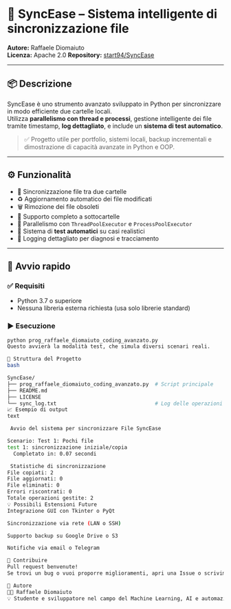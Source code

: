 # 🔄 SyncEase – Sistema intelligente di sincronizzazione file

**Autore:** Raffaele Diomaiuto  
**Licenza:** Apache 2.0
**Repository:** [start94/SyncEase](https://github.com/start94/SyncEase)

---

## 📦 Descrizione

SyncEase è uno strumento avanzato sviluppato in Python per sincronizzare in modo efficiente due cartelle locali.  
Utilizza **parallelismo con thread e processi**, gestione intelligente dei file tramite timestamp, **log dettagliato**, e include un **sistema di test automatico**.

> ✅ Progetto utile per portfolio, sistemi locali, backup incrementali e dimostrazione di capacità avanzate in Python e OOP.

---

## ⚙️ Funzionalità

- 📁 Sincronizzazione file tra due cartelle
- ♻️ Aggiornamento automatico dei file modificati
- 🗑️ Rimozione dei file obsoleti
- 📂 Supporto completo a sottocartelle
- 🔄 Parallelismo con `ThreadPoolExecutor` e `ProcessPoolExecutor`
- 🧪 Sistema di **test automatici** su casi realistici
- 🧠 Logging dettagliato per diagnosi e tracciamento

---

## 🚀 Avvio rapido

### ✅ Requisiti

- Python 3.7 o superiore  
- Nessuna libreria esterna richiesta (usa solo librerie standard)

### ▶️ Esecuzione

```bash
python prog_raffaele_diomaiuto_coding_avanzato.py
Questo avvierà la modalità test, che simula diversi scenari reali.

📁 Struttura del Progetto
bash

SyncEase/
├── prog_raffaele_diomaiuto_coding_avanzato.py  # Script principale
├── README.md
├── LICENSE
└── sync_log.txt                                # Log delle operazioni (generato a runtime)
📈 Esempio di output
text

 Avvio del sistema per sincronizzare File SyncEase

Scenario: Test 1: Pochi file
test 1: sincronizzazione iniziale/copia 
  Completato in: 0.07 secondi

 Statistiche di sincronizzazione 
File copiati: 2
File aggiornati: 0
File eliminati: 0
Errori riscontrati: 0
Totale operazioni gestite: 2
💡 Possibili Estensioni Future
Integrazione GUI con Tkinter o PyQt

Sincronizzazione via rete (LAN o SSH)

Supporto backup su Google Drive o S3

Notifiche via email o Telegram

🙌 Contribuire
Pull request benvenute!
Se trovi un bug o vuoi proporre miglioramenti, apri una Issue o scrivimi.

🧠 Autore
👨‍💻 Raffaele Diomaiuto
💡 Studente e sviluppatore nel campo del Machine Learning, AI e automazione.
